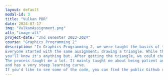 ```yaml
---
layout: default
modal-id: 3
title: "Vulkan PBR"
date: 2024-07-17
img: "VulkanAssignment.png"
alt: "image-alt"
project-date: "2nd semester 2023-2024"
course: "Graphics Programming 2"
description: "In Graphics Programming 2, we were taught the basics of the Vulkan API.
Everyone started with the same assignment; drawing a triangle. While this may sound simple, if you know anything of the Vulkan API, 
you'll know it's anything but. After getting the triangle, we could choose our direction, so I made a PBR shader. 
The process taught me a lot. It mainly taught me about being patient and not giving up, because as i previously mentioned, the Vulkan API is anything but simple 
and has a very steep learning curve. 
If you'd like to see some of the code, you can find the public Github repo <a href='https://github.com/Oopsi3Doopsi3/GP2_Vulkan' target='_blank'>here</a>."
---
```

